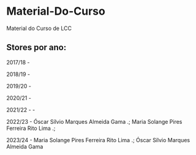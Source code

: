 # Material-Do-Curso
Material do Curso de LCC

## Stores por ano:

2017/18 -

2018/19 - 

2019/20 -

2020/21 -

2021/22 - - 

2022/23 - Óscar Sílvio Marques Almeida Gama .; Maria Solange Pires
Ferreira Rito Lima .;

2023/24 - Maria Solange Pires Ferreira Rito Lima .; Óscar Sílvio Marques Almeida Gama
